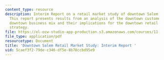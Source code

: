 ```yaml
---
content_type: resource
description: Interim Report on a retail market study of downtown Salem, Massachusetts.
  This report presents results from an analysis of the downtown customer base and
  downtown business mix and their implications for the downtown retail development
  strategy.
file: https://ol-ocw-studio-app-production.s3.amazonaws.com/courses/11-439-revitalizing-urban-main-streets-st-claude-avenue-new-orleans-spring-2009/5caef3f279dec346df5e8b78ccbd95e9_MIT11_439s09_study02_Downtown_Salem_Retail_Study.pdf
file_type: application/pdf
resourcetype: Document
title: 'Downtown Salem Retail Market Study: Interim Report '
uid: 5caef3f2-79de-c346-df5e-8b78ccbd95e9
---
```


